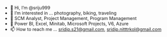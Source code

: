 - 👋 Hi, I’m @sriju999
- 👀 I’m interested in ... photography, biking, traveling
- 🌱 SCM Analyst, Project Management, Program Management
- 💞️ Power BI, Excel, Minitab, Microsoft Projects, V6, Azure
- 📫 How to reach me ... sridip.s21@gmail.com, sridip.nitttrkol@gmail.com

<!---
sriju999/sriju999 is a ✨ special ✨ repository because its `README.md` (this file) appears on your GitHub profile.
You can click the Preview link to take a look at your changes.
--->
